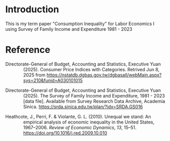 # Introduction
This is my term paper "Consumption Inequality" for Labor Economics I using Survey of Family Income and Expenditure 1981 - 2023

# Reference
<p style="padding-left: 4em; text-indent: -4em;">
    Directorate-General of Budget, Accounting and Statistics, Executive Yuan (2025). Consumer Price Indices with Categories. Retrived Jun 8, 2025 from <a href="https://nstatdb.dgbas.gov.tw/dgbasall/webMain.aspx?sys=210&funid=A030101015" title="Consumer Price Indices with Categories">https://nstatdb.dgbas.gov.tw/dgbasall/webMain.aspx?sys=210&funid=A030101015</a> 
</p>
<p style="padding-left: 4em; text-indent: -4em;">
    Directorate-General of Budget, Accounting and Statistics, Executive Yuan (2025). The Survey of Family Income and Expenditure, 1981 - 2023 [data file]. Available from Survey Research Data Archive, Academia Sinica. <a href="https://srda.sinica.edu.tw/plan/?idx=SRDA.GS016" title="Survey of Family Income and Expenditure">https://srda.sinica.edu.tw/plan/?idx=SRDA.GS016</a> 
</p>
<p style="padding-left: 4em; text-indent: -4em;">
    Heathcote, J., Perri, F. & Violante, G. L. (2010). Unequal we stand: An empirical analysis of economic inequality in the United States, 1967–2006. <i>Review of Economic Dynamics</i>, <i>13</i>, 15–51. <a href="https://doi.org/10.1016/j.red.2009.10.010" title="Unequal We Stand">https://doi.org/10.1016/j.red.2009.10.010</a> 
</p>

